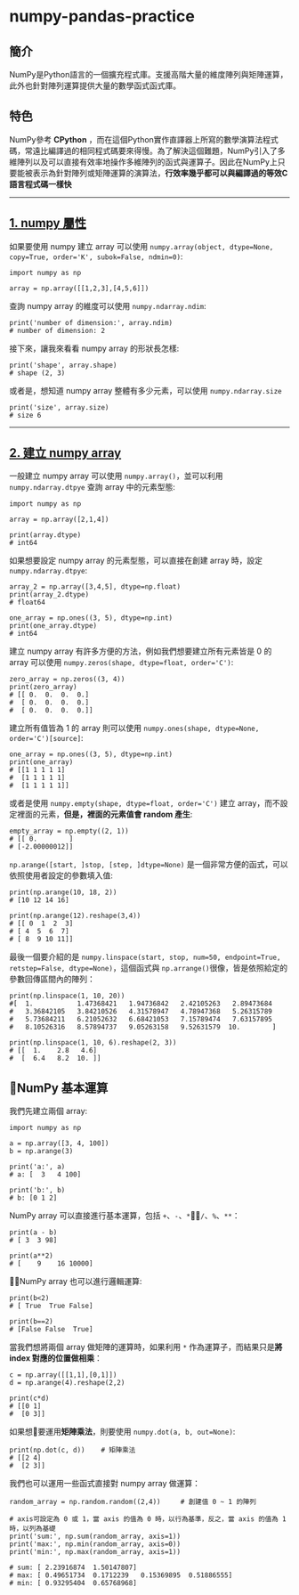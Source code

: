 # numpy-pandas-practice

## 簡介
NumPy是Python語言的一個擴充程式庫。支援高階大量的維度陣列與矩陣運算，此外也針對陣列運算提供大量的數學函式函式庫。

## 特色
NumPy參考 **CPython** ，而在這個Python實作直譯器上所寫的數學演算法程式碼，常遠比編譯過的相同程式碼要來得慢。為了解決這個難題，NumPy引入了多維陣列以及可以直接有效率地操作多維陣列的函式與運算子。因此在NumPy上只要能被表示為針對陣列或矩陣運算的演算法，**行效率幾乎都可以與編譯過的等效C語言程式碼一樣快**

---

## [1. numpy 屬性](https://github.com/Airwavess/numpy-pandas-practice/blob/master/1.%20numpy%20attribute.ipynb)
如果要使用 numpy 建立 array 可以使用 `numpy.array(object, dtype=None, copy=True, order='K', subok=False, ndmin=0)`:
```
import numpy as np

array = np.array([[1,2,3],[4,5,6]])
```

查詢 numpy array 的維度可以使用 `numpy.ndarray.ndim`:
```
print('number of dimension:', array.ndim)
# number of dimension: 2
```

接下來，讓我來看看 numpy array 的形狀長怎樣:
```
print('shape', array.shape)
# shape (2, 3)
```

或者是，想知道 numpy array 整體有多少元素，可以使用 `numpy.ndarray.size`
```
print('size', array.size)
# size 6
```
---

## [2. 建立 numpy array](https://github.com/Airwavess/numpy-pandas-practice/blob/master/2.%20Create%20array.ipynb)

一般建立 numpy array 可以使用 `numpy.array()`，並可以利用 `numpy.ndarray.dtpye` 查詢 array 中的元素型態:
```
import numpy as np

array = np.array([2,1,4])

print(array.dtype)
# int64
```

如果想要設定 numpy array 的元素型態，可以直接在創建 array 時，設定 `numpy.ndarray.dtpye`:
```
array_2 = np.array([3,4,5], dtype=np.float)
print(array_2.dtype)
# float64

one_array = np.ones((3, 5), dtype=np.int)
print(one_array.dtype)
# int64
```

建立 numpy array 有許多方便的方法，例如我們想要建立所有元素皆是 0 的 array 可以使用 `numpy.zeros(shape, dtype=float, order='C')`:
```
zero_array = np.zeros((3, 4))
print(zero_array)
# [[ 0.  0.  0.  0.]
#  [ 0.  0.  0.  0.]
#  [ 0.  0.  0.  0.]]
```

建立所有值皆為 1 的 array 則可以使用 `numpy.ones(shape, dtype=None, order='C')[source]`:
```
one_array = np.ones((3, 5), dtype=np.int)
print(one_array)
# [[1 1 1 1 1]
#  [1 1 1 1 1]
#  [1 1 1 1 1]]
```

或者是使用 `numpy.empty(shape, dtype=float, order='C')` 建立 array，而不設定裡面的元素，**但是，裡面的元素值會 random 產生**:
```
empty_array = np.empty((2, 1))
# [[ 0.        ]
# [-2.00000012]]
```

`np.arange([start, ]stop, [step, ]dtype=None)` 是一個非常方便的函式，可以依照使用者設定的參數填入值:
```
print(np.arange(10, 18, 2))    
# [10 12 14 16]

print(np.arange(12).reshape(3,4))
# [[ 0  1  2  3]
# [ 4  5  6  7]
# [ 8  9 10 11]]
```

最後一個要介紹的是 `numpy.linspace(start, stop, num=50, endpoint=True, retstep=False, dtype=None)`，這個函式與 `np.arrange()`很像，皆是依照給定的參數回傳區間內的陣列：
```
print(np.linspace(1, 10, 20))
#[  1.           1.47368421   1.94736842   2.42105263   2.89473684
#   3.36842105   3.84210526   4.31578947   4.78947368   5.26315789
#   5.73684211   6.21052632   6.68421053   7.15789474   7.63157895
#   8.10526316   8.57894737   9.05263158   9.52631579  10.        ]

print(np.linspace(1, 10, 6).reshape(2, 3))
# [[  1.    2.8   4.6]
#  [  6.4   8.2  10. ]]
```

## NumPy 基本運算

我們先建立兩個 array:
```
import numpy as np

a = np.array([3, 4, 100])
b = np.arange(3)

print('a:', a)
# a: [  3   4 100]

print('b:', b)
# b: [0 1 2]
```

NumPy array 可以直接進行基本運算，包括 `+`、`-`、`*`、`/`、`%`、`**`：
```
print(a - b)
# [ 3  3 98]

print(a**2)
# [    9    16 10000]
```

NumPy array 也可以進行邏輯運算:
```
print(b<2)
# [ True  True False]

print(b==2)
# [False False  True]
```

當我們想將兩個 array 做矩陣的運算時，如果利用 `*` 作為運算子，而結果只是**將 index 對應的位置做相乘**：
```
c = np.array([[1,1],[0,1]])
d = np.arange(4).reshape(2,2)

print(c*d)
# [[0 1]
#  [0 3]]
```

如果想要運用**矩陣乘法**，則要使用 `numpy.dot(a, b, out=None)`:
```
print(np.dot(c, d))    # 矩陣乘法
# [[2 4]
#  [2 3]]
```

我們也可以運用一些函式直接對 numpy array 做運算：
```
random_array = np.random.random((2,4))     # 創建值 0 ~ 1 的陣列

# axis可設定為 0 或 1，當 axis 的值為 0 時，以行為基準，反之，當 axis 的值為 1 時，以列為基礎
print('sum:', np.sum(random_array, axis=1))    
print('max:', np.min(random_array, axis=0))
print('min:', np.max(random_array, axis=1))

# sum: [ 2.23916874  1.50147807]
# max: [ 0.49651734  0.1712239   0.15369895  0.51886555]
# min: [ 0.93295404  0.65768968]
```
